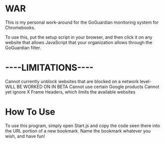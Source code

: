 # WAR
This is my personal work-around for the GoGuardian monitoring system for Chromebooks.

To use this, put the setup script in your browser, and then click it on any website that allows JavaScript that your organization allows through the GoGuardian filter.

# ----LIMITATIONS----
Cannot currently unblock websites that are blocked on a network level-WILL BE WORKED ON IN BETA
Cannot use certain Google products
Cannot yet ignore X Frame Headers, which limits the available websites

# How To Use
To use this program, simply open Start.js and copy the code seen there into the URL portion of a new bookmark. Name the bookmark whatever you wish, and have fun!

